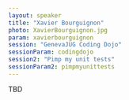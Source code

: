 ```yaml
---
layout: speaker
title: "Xavier Bourguignon"
photo: XavierBourguignon.jpg
param: xavierbourguignon
session: "GenevaJUG Coding Dojo"
sessionParam: codingdojo
session2: "Pimp my unit tests"
sessionParam2: pimpmyunittests
---
```


TBD